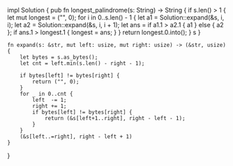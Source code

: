 impl Solution {
    pub fn longest_palindrome(s: String) -> String {
        if s.len() > 1 {
            let mut longest = ("", 0);
            for i in 0..s.len() - 1 {
                let a1 = Solution::expand(&s, i, i);
                let a2 = Solution::expand(&s, i, i + 1);
                let ans = if a1.1 > a2.1 { a1 } else { a2 };
                if ans.1 > longest.1 {
                    longest = ans;
                }
            }
            return longest.0.into();
        }
        s
    }
    
    fn expand(s: &str, mut left: usize, mut right: usize) -> (&str, usize) {
        let bytes = s.as_bytes();
        let cnt = left.min(s.len() - right - 1);

        if bytes[left] != bytes[right] {
            return ("", 0);
        }
        for _ in 0..cnt {
            left  -= 1;
            right += 1;
            if bytes[left] != bytes[right] {
                return (&s[left+1..right], right - left - 1);
            }
        }
        (&s[left..=right], right - left + 1)
    }
}
